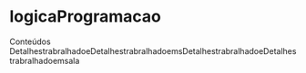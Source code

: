 # logicaProgramacao
Conteúdos DetalhestrabralhadoeDetalhestrabralhadoemsDetalhestrabralhadoeDetalhestrabralhadoemsala
